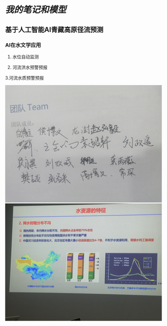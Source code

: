 # *我的笔记和模型*

## **基于人工智能AI青藏高原径流预测**

### AI在水文学应用


1. 水位自动监测


2. 河流洪水预警预报

 3.河流水质预警预报


![笔记1](images/002.jpg)
![笔记2](images/003.jpg)
